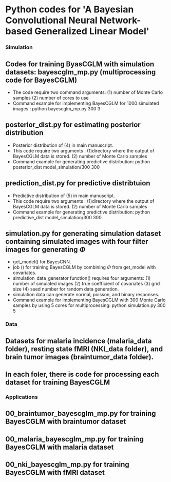 # Python codes for 'A Bayesian Convolutional Neural Network-based Generalized Linear Model'

### Simulation 
## Codes for training ByasCGLM with simulation datasets: bayescglm_mp.py  (multiprocessing code for BayesCGLM)
* The code require two command arguments: (1) number of Monte Carlo samples (2) number of cores to use
* Command example for implementing BayesCGLM for 1000 simulated images : python bayescglm_mp.py 300 3 
  
## posterior_dist.py for estimating posterior distribution 
* Posterior distribution of (4) in main manuscript.
* This code require two arguments : (1)directory where the output of BayesCGLM data is stored.  (2) number of Monte Carlo samples 
* Command example for generating predictive distribution: python posterior_dist model_simulation/300 300

  
## prediction_dist.py for predictive distribtuion 
* Predictive distribution of (5) in main manuscript.
* This code require two arguments : (1)directory where the output of BayesCGLM data is stored.  (2) number of Monte Carlo samples 
* Command example for generating predictive distribution: python predictive_dist model_simulation/300 300


## simulation.py for generating simulation dataset containing simulated images with four filter images for generating $\Phi$
* get_model() for BayesCNN. 
* job () for training BayesCGLM by combining $\Phi$ from get_model with covariates. 
* simulation_data_generator function() requires four arguments:  (1) number of simulated images (2) true coefficient of covariates (3) grid size (4) seed number for random data generation.
* simulation data can generate normal, poisson, and binary responses. 
* Command example for implementing BayesCGLM with 300 Monte Carlo samples by using 5 cores for multiprocessing: python simulation.py 300 5 

### Data 
## Datasets for malaria incidence (malaria_data folder), resting state fMRI (NKI_data folder), and brain tumor images (braintumor_data folder).  
## In each foler, there is code for processing each dataset for training BayesCGLM 

### Applications 
## 00_braintumor_bayescglm_mp.py for training BayesCGLM with braintumor dataset 
## 00_malaria_bayescglm_mp.py for training BayesCGLM with malaria dataset 
## 00_nki_bayescglm_mp.py for training BayesCGLM with fMRI dataset 

